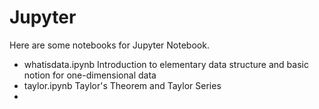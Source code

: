 # Jupyter
Here are some notebooks for Jupyter Notebook.

- whatisdata.ipynb Introduction to elementary data structure and basic notion for one-dimensional data
- taylor.ipynb Taylor's Theorem and Taylor Series
- 
